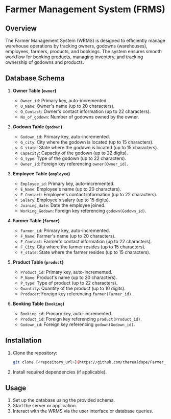 # Farmer Management System (FRMS)

## Overview
The Farmer Management System (WRMS) is designed to efficiently manage warehouse operations by tracking owners, godowns (warehouses), employees, farmers, products, and bookings. The system ensures smooth workflow for booking products, managing inventory, and tracking ownership of godowns and products.

## Database Schema

1. **Owner Table (`owner`)**
   - `Owner_id`: Primary key, auto-incremented.
   - `O_Name`: Owner's name (up to 20 characters).
   - `O_Contact`: Owner's contact information (up to 22 characters).
   - `No_of_godown`: Number of godowns owned by the owner.

2. **Godown Table (`godown`)**
   - `Godown_id`: Primary key, auto-incremented.
   - `G_city`: City where the godown is located (up to 15 characters).
   - `G_state`: State where the godown is located (up to 15 characters).
   - `Capacity`: Capacity of the godown (up to 22 digits).
   - `G_type`: Type of the godown (up to 22 characters).
   - `Owner_id`: Foreign key referencing `owner(Owner_id)`.

3. **Employee Table (`employee`)**
   - `Employee_id`: Primary key, auto-incremented.
   - `E_Name`: Employee's name (up to 20 characters).
   - `E_Contact`: Employee's contact information (up to 22 characters).
   - `Salary`: Employee's salary (up to 15 digits).
   - `Joining_date`: Date the employee joined.
   - `Working_Godown`: Foreign key referencing `godown(Godown_id)`.

4. **Farmer Table (`farmer`)**
   - `Farmer_id`: Primary key, auto-incremented.
   - `F_Name`: Farmer's name (up to 20 characters).
   - `F_Contact`: Farmer's contact information (up to 22 characters).
   - `F_City`: City where the farmer resides (up to 15 characters).
   - `F_state`: State where the farmer resides (up to 15 characters).

5. **Product Table (`product`)**
   - `Product_id`: Primary key, auto-incremented.
   - `P_Name`: Product's name (up to 20 characters).
   - `P_type`: Type of product (up to 22 characters).
   - `Quantity`: Quantity of the product (up to 10 digits).
   - `Producer`: Foreign key referencing `farmer(Farmer_id)`.

6. **Booking Table (`booking`)**
   - `Booking_id`: Primary key, auto-incremented.
   - `Product_id`: Foreign key referencing `product(Product_id)`.
   - `Godown_id`: Foreign key referencing `godown(Godown_id)`.

## Installation
1. Clone the repository:
   ```bash
   git clone [<repository_url>](https://github.com/therealdope/Farmer_Management_System/edit/main/README.md)
2. Install required dependencies (if applicable).

## Usage
1. Set up the database using the provided schema.
2. Start the server or application.
3. Interact with the WRMS via the user interface or database queries.

